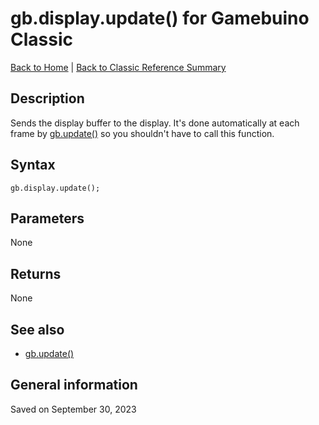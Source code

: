 
# gb.display.update() for Gamebuino Classic

[Back to Home](./../../../README.MD) | [Back to Classic Reference Summary](./README.MD)

## Description

Sends the display buffer to the display. It's done automatically at each frame by [gb.update()](./gb-update.md) so you shouldn't have to call this function.

## Syntax

```
gb.display.update();
```

## Parameters

None

## Returns

None

## See also

- [gb.update()](./gb-update.md)

## General information

Saved on September 30, 2023
